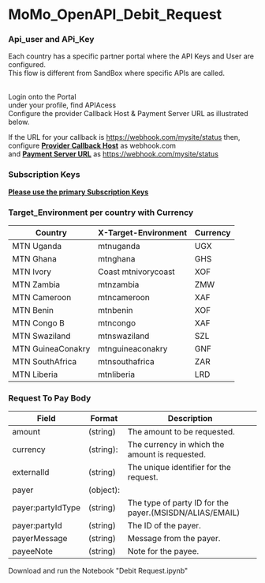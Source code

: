 # MoMo_OpenAPI_Debit_Request
### <b>Api_user and APi_Key</b>
Each country has a specific partner portal where  the API Keys and User are configured.<br>
This flow is different from SandBox where specific APIs are called.<br><br>

Login onto the Portal<br>
under your profile, find APIAcess<br>
Configure the provider Callback Host & Payment Server URL as illustrated below.<br>

If the URL for your callback is https://webhook.com/mysite/status  then,<br>
configure <ins><b>Provider Callback Host</b></ins> as webhook.com<br>
and <ins><b>Payment Server URL</b></ins> as  https://webhook.com/mysite/status <br>

### <b>Subscription Keys</b>
<ins><b>Please use the primary Subscription Keys</b></ins>

### <b>Target_Environment per country with Currency</b> 
| Country | X-Target-Environment | Currency |
| --- | --- | --- |
MTN Uganda | mtnuganda | UGX
MTN Ghana |	mtnghana |	GHS
MTN Ivory | Coast	mtnivorycoast |	XOF
MTN Zambia |	mtnzambia |	ZMW
MTN Cameroon |	mtncameroon |	XAF
MTN Benin |	mtnbenin |	XOF
MTN Congo B |	mtncongo |	XAF
MTN Swaziland |	mtnswaziland |	SZL
MTN GuineaConakry |	mtnguineaconakry |	GNF
MTN SouthAfrica |	mtnsouthafrica |	ZAR
MTN Liberia |	mtnliberia |	LRD

### <b>Request To Pay Body</b>
| Field | Format | Description |
| --- | --- | --- |
amount | (string) | The amount to be requested.
currency | (string): | The currency in which the amount is requested.
externalId | (string) | The unique identifier for the request.
payer | (object):
payer:partyIdType | (string)| The type of party ID for the payer.(MSISDN/ALIAS/EMAIL)
payer:partyId | (string) | The ID of the payer.
payerMessage | (string)| Message from the payer.
payeeNote | (string) | Note for the payee.

Download and run the Notebook "Debit Request.ipynb"

